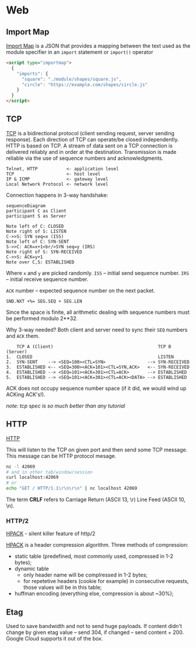 # Web

## Import Map

[Import Map][importmap] is a JSON that provides a mapping between the text used as the module specifier
in an `import` statement or `import()` operator

```html
<script type="importmap">
  {
    "imports": {
      "square": "./module/shapes/square.js",
      "circle": "https://example.com/shapes/circle.js"
    }
  }
</script>
```

## TCP

[TCP][tcpspec] is a bidirectional protocol (client sending request, server sending response).
Each direction of TCP can operate/be closed independently. HTTP is based on TCP.
A stream of data sent on a TCP connection is delivered reliably and in order at the destination.
Transmission is made reliable via the use of sequence numbers and acknowledgments.

```
Telnet, HTTP           <- application level
TCP                    <- host level
IP & ICMP              <- gateway level
Local Network Protocol <- network level
```

Connection happens in 3-way handshake:

```mermaid
sequenceDiagram
participant C as Client
participant S as Server

Note left of C: CLOSED
Note right of S: LISTEN
C->>S: SYN seq=x (ISS)
Note left of C: SYN-SENT
S->>C: ACK=x+1<br/>SYN seq=y (IRS)
Note right of S: SYN-RECEIVED
C->>S: ACK=y+1
Note over C,S: ESTABLISHED
```

Where `x` and `y` are picked randomly.
`ISS` – initial send sequence number.
`IRS` – initial receive sequence number.

`ACK` number – expected sequence number on the next packet.

```
SND.NXT +%= SEG.SEQ + SEG.LEN
```

Since the space is finite, all arithmetic dealing with sequence numbers must be performed modulo 2**32.

Why 3-way needed? Both client and server need to sync their `SEQ` numbers and `ACK` them.

```
    TCP A (Client)                                        TCP B (Server)
1.  CLOSED                                                LISTEN
2.  SYN-SENT    --> <SEQ=100><CTL=SYN>                --> SYN-RECEIVED
3.  ESTABLISHED <-- <SEQ=300><ACK=101><CTL=SYN,ACK>   <-- SYN-RECEIVED
4.  ESTABLISHED --> <SEQ=101><ACK=301><CTL=ACK>       --> ESTABLISHED
5.  ESTABLISHED --> <SEQ=101><ACK=301><CTL=ACK><DATA> --> ESTABLISHED
  ```

ACK does not occupy sequence number space (if it did, we would wind up ACKing ACK's!).

_note: tcp spec is so much better than any tutorial_

## HTTP

[HTTP][httpspec]

This will listen to the TCP on given port and then send some TCP message.
This message can be HTTP protocol mesage.

```sh
nc -l 42069
# and in other tab/window/session
curl localhost:42069
# or
echo "GET / HTTP/1.1\r\n\r\n" | nc localhost 42069
```

The term **CRLF** refers to Carriage Return (ASCII 13, \r) Line Feed (ASCII 10, \n).

### HTTP/2

[HPACK][hpack] - silent killer feature of http/2

[HPACK][hpackspec] is a header compression algorithm. Three methods of compression:
- static table (predefined, most commonly used, compressed in 1-2 bytes);
- dynamic table
  - only header name will be complressed in 1-2 bytes;
  - for repetetive headers (cookie for example) in consecutive requests, those values will be in this table;
- huffman encoding (everything else, compression is about ~30%);

## Etag

Used to save bandwidth and not to send huge payloads.
If content didn't change by given etag value – send 304, if changed – send content + 200.
Google Cloud supports it out of the box.

[tcpspec]: https://www.ietf.org/rfc/rfc793.txt
[httpspec]: https://www.ietf.org/rfc/rfc9110.txt
[importmap]: https://developer.mozilla.org/en-US/docs/Web/HTML/Element/script/type/importmap
[hpack]: https://blog.cloudflare.com/hpack-the-silent-killer-feature-of-http-2
[hpackspec]: https://httpwg.org/specs/rfc7541.html#static.table.definition
